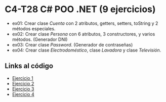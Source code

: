 # C4-T28 C# POO .NET (9 ejercicios)

- ex01: Crear clase *Cuenta* con 2 atributos, getters, setters, toString y 2 métodos especiales.
- ex02: Crear clase *Persona* con 6 atributos, 3 constructores, y varios métodos. (Generador DNI)
- ex03: Crear clase *Password*. (Generador de contraseñas)
- ex04: Crear clase *Electrodoméstico*, clase *Lavadora* y clase *Televisión*.


## Links al código
- [Ejercicio 1](https://github.com/santiarroyave/sao-fe-gc-ejercicios-c4-T28-c-sharp-POO-NET-08-2023/tree/main/T28-C-Sharp-POO-NET/Ejercicio1)
- [Ejercicio 2](https://github.com/santiarroyave/sao-fe-gc-ejercicios-c4-T28-c-sharp-POO-NET-08-2023/tree/main/T28-C-Sharp-POO-NET/Ejercicio2)
- [Ejercicio 3](https://github.com/santiarroyave/sao-fe-gc-ejercicios-c4-T28-c-sharp-POO-NET-08-2023/tree/main/T28-C-Sharp-POO-NET/Ejercicio3)
- [Ejercicio 4](https://github.com/santiarroyave/sao-fe-gc-ejercicios-c4-T28-c-sharp-POO-NET-08-2023/tree/main/Ejercicio4)